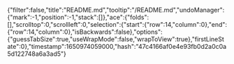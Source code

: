 {"filter":false,"title":"README.md","tooltip":"/README.md","undoManager":{"mark":-1,"position":-1,"stack":[]},"ace":{"folds":[],"scrolltop":0,"scrollleft":0,"selection":{"start":{"row":14,"column":0},"end":{"row":14,"column":0},"isBackwards":false},"options":{"guessTabSize":true,"useWrapMode":false,"wrapToView":true},"firstLineState":0},"timestamp":1650974059000,"hash":"47c4166af0e4e93fb0d2a0c0a5d122748a6a3ad5"}